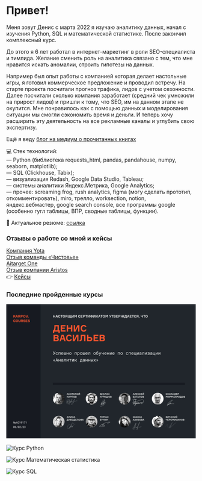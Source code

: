 <h1>Привет!</h1>

<p>Меня зовут Денис с марта 2022 я изучаю аналитику данных, начал с изучения Python, SQL и математической статистике. После закончил комплексный курс.</p>
<p>До этого я 6 лет работал в интернет-маркетинг в роли SEO-специалиста и тимлида. Желание сменить роль на аналитика связано с тем, что мне нравится искать аномалии, строить гипотезы на данных.</p>
<p>Например был опыт работы с компанией которая делает настольные игры, я  готовил коммерческое предложение и проводил встречу. На старте проекта посчитали прогноз трафика, лидов с учетом сезонности. Далее посчитали сколько компания заработает (средний чек умножили на прирост лидов) и пришли к тому, что SEO, им на данном этапе не окупится. Мне понравилось как с помощью данных и моделирования ситуации мы смогли сэкономить время и деньги. И теперь хочу расширить эту деятельность на все рекламные каналы и углубить свою экспертизу.</p>

Ещё я веду [блог на медиум о прочитанных книгах](https://medium.com/@vasilew-denis "ссылка на блог")

:computer: Стек технологий:</br>
— Python (библиотека requests_html, pandas, pandahouse, numpy, seaborn, matplotlib);</br>
— SQL (Clickhouse, Tabix);</br>
— визуализация Redash, Google Data Studio, Tableau;</br>
— системы аналитики Яндекс.Метрика, Google Analytics;</br>
— прочее: screaming frog, rush analytics, figma (могу сделать прототип, откомментировать), miro, трелло, worksection, notion, яндекс.вебмастер, google search console, все программы google (особенно гугл таблицы, ВПР, сводные таблицы, функции).

:information_desk_person: Актуальное резюме: [ссылка](https://drive.google.com/file/d/1SrteCyKL0BgwyYDJ0LR0oPi_CstPsh4w/view?usp=sharing)

<h3 style='margin-bottom: 5px'>Отзывы о работе со мной и кейсы</h3>

[Компания Yota](https://www.it-agency.ru/academy/feedback-yota/)    
[Отзыв команды «Чистовье»](https://www.it-agency.ru/academy/chistove-seo-review/)   
[Aitarget One](https://vc.ru/it-agency/463100-kak-servis-aitarget-one-sohranil-potok-zayavok-v-krizis-s-pomoshchyu-kontenta-i-seo)  
[Отзыв компании Aristos](https://www.it-agency.ru/academy/aristos-review-seo/)</br>
:point_right: [Кейсы](https://github.com/vasilew/vasilew/blob/main/cases.md#%D0%BA%D0%B5%D0%B9%D1%81-1)

<h3>Последние пройденные курсы</h3>

![Курс Аналитик данных](certificate.jpg)

![Курс Python](https://py4you.com/static/certificates/Python%20for%20SEO%20%7C%20Sep%202018/denis-vasilev.jpg)

![Курс Математическая статистика](https://stepik.org/certificate/1a739e616ae23cccabda12a47eb4a30717a55d2e.png)

![Курс SQL](https://stepik.org/certificate/b3cc18f48ea342e47db4533c5e26053357e74509.png)


